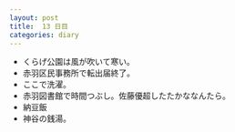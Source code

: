 ```yaml
---
layout: post
title:  13 日目
categories: diary
---
```


* くらげ公園は風が吹いて寒い。
* 赤羽区民事務所で転出届終了。
* ここで洗濯。
* 赤羽図書館で時間つぶし。佐藤優超したたかななんたら。
* 納豆飯
* 神谷の銭湯。
